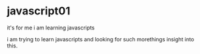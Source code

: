 # javascript01
it's for me i am learning javascripts




i am trying to learn javascripts and looking for such morethings insight into this.

